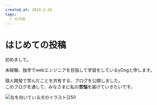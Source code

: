 ```yaml
---
created_at: 2024-2-24
tags:
  - その他
---
```

# はじめての投稿

初めまして。

未経験、独学でwebエンジニアを目指して学習をしているyDogと申します。

個人開発で学んだことを共有する、ブログを公開しました。  
このブログを通して、みなさまに私の**苦悩**を届けていきたいです。

![左を向いている犬のイラスト|250](yDog.png "yDog")